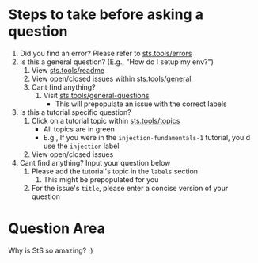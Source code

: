 # Steps to take before asking a question
1.  Did you find an error? Please refer to [sts.tools/errors](https://sts.tools/errors)
2.  Is this a general question? (E.g., "How do I setup my env?")
    1.  View [sts.tools/readme](https://sts.tools/readme)
    2.  View open/closed issues within [sts.tools/general](https://sts.tools/general)
    3.  Cant find anything?
        1.  Visit [sts.tools/general-questions](https://sts.tools/general-questions)
            -  This will prepopulate an issue with the correct labels
3.  Is this a tutorial specific question?
    1.  Click on a tutorial topic within [sts.tools/topics](https://sts.tools/topics)
        -   All topics are in green
        -   E.g., If you were in the `injection-fundamentals-1` tutorial,
            you'd use the `injection` label
    2.  View open/closed issues
4.  Cant find anything? Input your question below
    1.  Please add the tutorial's topic in the `labels` section
        1.  This might be prepopulated for you
    2.  For the issue's `title`, please enter a concise version of your
        question

# Question Area

Why is StS so amazing? ;)
